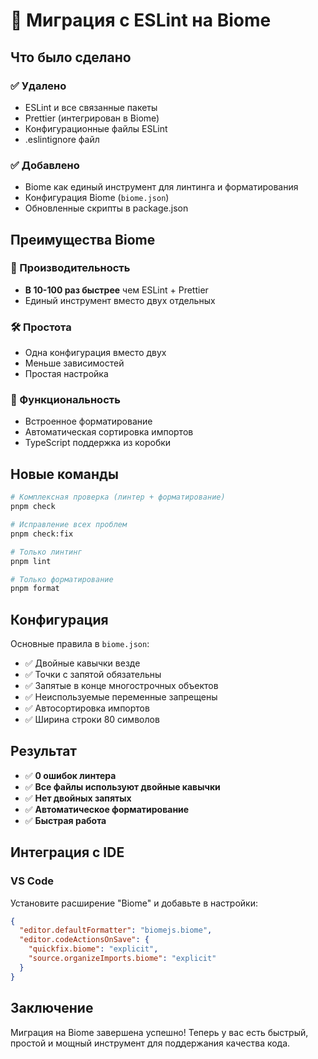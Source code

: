 # 🔄 Миграция с ESLint на Biome

## Что было сделано

### ✅ Удалено
- ESLint и все связанные пакеты
- Prettier (интегрирован в Biome)
- Конфигурационные файлы ESLint
- .eslintignore файл

### ✅ Добавлено
- Biome как единый инструмент для линтинга и форматирования
- Конфигурация Biome (`biome.json`)
- Обновленные скрипты в package.json

## Преимущества Biome

### 🚀 Производительность
- **В 10-100 раз быстрее** чем ESLint + Prettier
- Единый инструмент вместо двух отдельных

### 🛠️ Простота
- Одна конфигурация вместо двух
- Меньше зависимостей
- Простая настройка

### 🎯 Функциональность
- Встроенное форматирование
- Автоматическая сортировка импортов
- TypeScript поддержка из коробки

## Новые команды

```bash
# Комплексная проверка (линтер + форматирование)
pnpm check

# Исправление всех проблем
pnpm check:fix

# Только линтинг
pnpm lint

# Только форматирование
pnpm format
```

## Конфигурация

Основные правила в `biome.json`:
- ✅ Двойные кавычки везде
- ✅ Точки с запятой обязательны
- ✅ Запятые в конце многострочных объектов
- ✅ Неиспользуемые переменные запрещены
- ✅ Автосортировка импортов
- ✅ Ширина строки 80 символов

## Результат

- ✅ **0 ошибок линтера**
- ✅ **Все файлы используют двойные кавычки**
- ✅ **Нет двойных запятых**
- ✅ **Автоматическое форматирование**
- ✅ **Быстрая работа**

## Интеграция с IDE

### VS Code
Установите расширение "Biome" и добавьте в настройки:
```json
{
  "editor.defaultFormatter": "biomejs.biome",
  "editor.codeActionsOnSave": {
    "quickfix.biome": "explicit",
    "source.organizeImports.biome": "explicit"
  }
}
```

## Заключение

Миграция на Biome завершена успешно! Теперь у вас есть быстрый, простой и мощный инструмент для поддержания качества кода.

